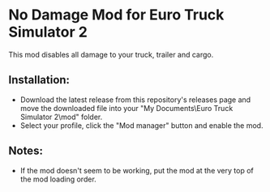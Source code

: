# No Damage Mod for Euro Truck Simulator 2
This mod disables all damage to your truck, trailer and cargo.

## Installation:
* Download the latest release from this repository's releases page and move the downloaded file into your "My Documents\Euro Truck Simulator 2\mod" folder.
* Select your profile, click the "Mod manager" button and enable the mod.

## Notes:
* If the mod doesn't seem to be working, put the mod at the very top of the mod loading order.